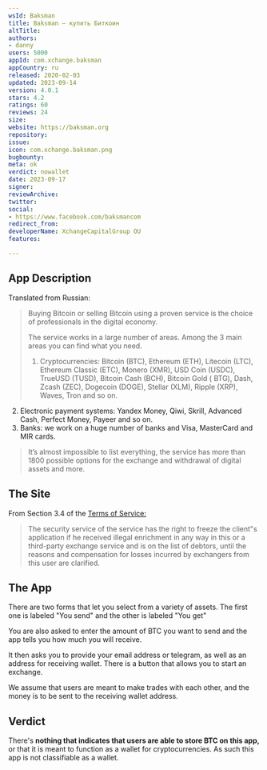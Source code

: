 ```yaml
---
wsId: Baksman
title: Baksman – купить Биткоин
altTitle: 
authors:
- danny
users: 5000
appId: com.xchange.baksman
appCountry: ru
released: 2020-02-03
updated: 2023-09-14
version: 4.0.1
stars: 4.2
ratings: 60
reviews: 24
size: 
website: https://baksman.org
repository: 
issue: 
icon: com.xchange.baksman.png
bugbounty: 
meta: ok
verdict: nowallet
date: 2023-09-17
signer: 
reviewArchive: 
twitter: 
social:
- https://www.facebook.com/baksmancom
redirect_from: 
developerName: XchangeCapitalGroup OU
features: 

---
```


## App Description

Translated from Russian:

> Buying Bitcoin or selling Bitcoin using a proven service is the choice of professionals in the digital economy.
>
> The service works in a large number of areas. Among the 3 main areas you can find what you need.
>
> 1. Cryptocurrencies: Bitcoin (BTC), Ethereum (ETH), Litecoin (LTC), Ethereum Classic (ETC), Monero (XMR), USD Coin (USDC), TrueUSD (TUSD), Bitcoin Cash (BCH), Bitcoin Gold ( BTG), Dash, Zcash (ZEC), Dogecoin (DOGE), Stellar (XLM), Ripple (XRP), Waves, Tron and so on. <br />
2. Electronic payment systems: Yandex Money, Qiwi, Skrill, Advanced Cash, Perfect Money, Payeer and so on. <br />
3. Banks: we work on a huge number of banks and Visa, MasterCard and MIR cards. <br />
>
> It’s almost impossible to list everything, the service has more than 1800 possible options for the exchange and withdrawal of digital assets and more.


## The Site

From Section 3.4 of the [Terms of Service:](https://baksman.org/en/rules/#s3)

> The security service of the service has the right to freeze the client"s application if he received illegal enrichment in any way in this or a third-party exchange service and is on the list of debtors, until the reasons and compensation for losses incurred by exchangers from this user are clarified.

## The App

There are two forms that let you select from a variety of assets. The first one is labeled "You send" and the other is labeled "You get"

You are also asked to enter the amount of BTC you want to send and the app tells you how much you will receive.

It then asks you to provide your email address or telegram, as well as an address for receiving wallet. There is a button that allows you to start an exchange.

We assume that users are meant to make trades with each other, and the money is to be sent to the receiving wallet address.

## Verdict

There's **nothing that indicates that users are able to store BTC on this app,** or that it is meant to function as a wallet for cryptocurrencies. As such this app is not classifiable as a wallet.
